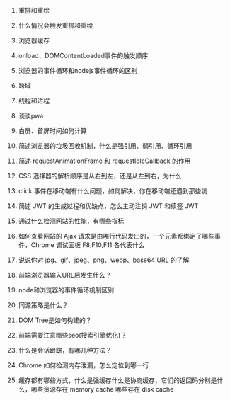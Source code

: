1. 重排和重绘
2. 什么情况会触发重排和重绘
3. 浏览器缓存
4. onload、DOMContentLoaded事件的触发顺序
5. 浏览器的事件循环和nodejs事件循环的区别
6. 跨域
7. 线程和进程
8. 谈谈pwa
9. 白屏、首屏时间如何计算
10. 简述浏览器的垃圾回收机制，什么是强引用、弱引用、循环引用
11. 简述 requestAnimationFrame 和 requestIdleCallback 的作用
12. CSS 选择器的解析顺序是从右到左，还是从左到右，为什么
13. click 事件在移动端有什么问题，如何解决，你在移动端还遇到那些坑
14. 简述 JWT 的生成过程和优缺点，怎么主动注销 JWT 和续签 JWT
15. 通过什么检测网站的性能，有哪些指标
16. 如何查看网站的 Ajax 请求是由哪行代码发出的，一个元素都绑定了哪些事件，Chrome 调试面板 F8,F10,F11 各代表什么
17. 说说你对 jpg、gif、jpeg、png、webp、base64 URL 的了解
18. 前端浏览器输入URL后发生什么？
19. node和浏览器的事件循环机制区别
20. 同源策略是什么？
21. DOM Tree是如何构建的？
22. 前端需要注意哪些seo(搜索引擎优化)？
23. 什么是会话跟踪，有哪几种方法？

24. Chrome 如何检测内存泄漏，怎么定位到哪一行

25. 缓存都有哪些方式，什么是强缓存什么是协商缓存，它们的返回码分别是什么，哪些资源存在 memory cache 哪些存在 disk cache
